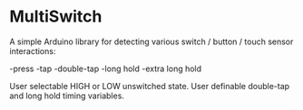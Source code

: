 # MultiSwitch

A simple Arduino library for detecting various switch / button / touch sensor interactions:

  -press
  -tap
  -double-tap
  -long hold
  -extra long hold
  
  User selectable HIGH or LOW unswitched state. User definable double-tap and long hold timing variables.
